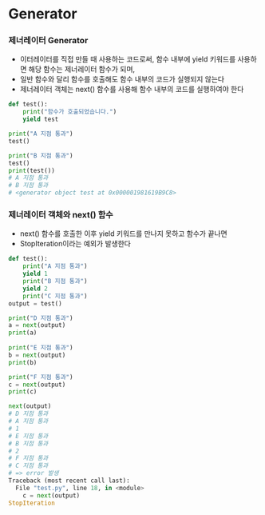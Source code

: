 # Generator

### 제너레이터 Generator
- 이터레이터를 직접 만들 때 사용하는 코드로써, 함수 내부에 yield 키워드를 사용하면 해당 함수는 제너레이터 함수가 되며,
- 일반 함수와 달리 함수를 호출해도 함수 내부의 코드가 실행되지 않는다 
- 제너레이터 객체는 next() 함수를 사용해 함수 내부의 코드를 실행하여야 한다 
```python
def test():
    print("함수가 호출되었습니다.")
    yield test

print("A 지점 통과")
test()

print("B 지점 통과")
test()
print(test())
# A 지점 통과
# B 지점 통과
# <generator object test at 0x000001981619B9C8>
```
### 제너레이터 객체와 next() 함수 
- next() 함수를 호출한 이후 yield 키워드를 만나지 못하고 함수가 끝나면 
- StopIteration이라는 예외가 발생한다 
```python
def test():
    print("A 지점 통과")
    yield 1
    print("B 지점 통과")
    yield 2
    print("C 지점 통과")
output = test()

print("D 지점 통과")
a = next(output)
print(a)
	
print("E 지점 통과")
b = next(output)
print(b)

print("F 지점 통과")
c = next(output)
print(c)

next(output)
# D 지점 통과
# A 지점 통과
# 1
# E 지점 통과
# B 지점 통과
# 2
# F 지점 통과
# C 지점 통과
# => error 발생
Traceback (most recent call last):
  File "test.py", line 18, in <module>
    c = next(output)
StopIteration
```